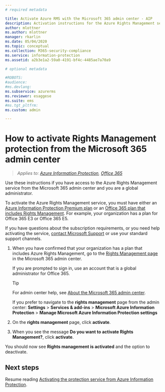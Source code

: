 ```yaml
---
# required metadata

title: Activate Azure RMS with the Microsoft 365 admin center - AIP
description: Activation instructions for the Azure Rights Management service when you use the Microsoft 365 admin center.
author: mlottner
ms.author: mlottner
manager: rkarlin
ms.date: 05/04/2020
ms.topic: conceptual
ms.collection: M365-security-compliance
ms.service: information-protection
ms.assetid: a2b3e1a2-59a0-4191-bf4c-4485ae7a70a9

# optional metadata

#ROBOTS:
#audience:
#ms.devlang:
ms.subservice: azurerms
ms.reviewer: esaggese
ms.suite: ems
#ms.tgt_pltfrm:
ms.custom: admin

---
```


# How to activate Rights Management protection from the Microsoft 365 admin center

>*Applies to: [Azure Information Protection](https://azure.microsoft.com/pricing/details/information-protection), [Office 365](https://download.microsoft.com/download/E/C/F/ECF42E71-4EC0-48FF-AA00-577AC14D5B5C/Azure_Information_Protection_licensing_datasheet_EN-US.pdf)*

Use these instructions if you have access to the Azure Rights Management service from the Microsoft 365 admin center and you are a global administrator. 

To activate the Azure Rights Management service, you must have either an [Azure Information Protection Premium plan](https://www.microsoft.com/cloud-platform/azure-information-protection-pricing) or an [Office 365 plan that includes Rights Management](https://download.microsoft.com/download/E/C/F/ECF42E71-4EC0-48FF-AA00-577AC14D5B5C/Azure_Information_Protection_licensing_datasheet_EN-US.pdf). For example, your organization has a plan for Office 365 E3 or Office 365 E5. 

If you have questions about the subscription requirements, or you need help activating the service, [contact Microsoft Support](information-support.md#to-contact-microsoft-support) or use your standard support channels.

1. When you have confirmed that your organization has a plan that includes Azure Rights Management, go to the [Rights Management page](https://account.activedirectory.windowsazure.com/RmsOnline/Manage.aspx) in the Microsoft 365 admin center.
    
    If you are prompted to sign in, use an account that is a global administrator for Office 365.
    
    > [!TIP]
    > For admin center help, see [About the Microsoft 365 admin center](/office365/admin/admin-overview/about-the-admin-center).
    
    If you prefer to navigate to the **rights management** page from the admin center: **Settings** > **Services & add-ins** > **Microsoft Azure Information Protection** > **Manage Microsoft Azure Information Protection settings**

2. On the **rights management** page, click **activate**.

3. When you see the message **Do you want to activate Rights Management?**, click **activate**.

You should now see **Rights management is activated** and the option to deactivate.

## Next steps
Resume reading [Activating the protection service from Azure Information Protection](activate-service.md#configuring-onboarding-controls-for-a-phased-deployment).

